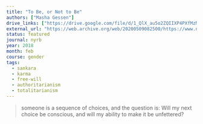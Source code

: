 ```yaml
---
title: "To Be, or Not to Be"
authors: ["Masha Gessen"]
drive_links: ["https://drive.google.com/file/d/1_QlX_au5o2ZQIIXP4PXfMzM3YhoZd8r3"]
external_url: "https://web.archive.org/web/20200509082500/https://www.nybooks.com/articles/2018/02/08/to-be-or-not-to-be/"
status: featured
journal: nyrb
year: 2018
month: feb
course: gender
tags:
  - sankara
  - karma
  - free-will
  - authoritarianism
  - totalitarianism
---
```


> someone is a sequence of choices, and the question is: Will my next choice be conscious, and will my ability to make it be unfettered?

